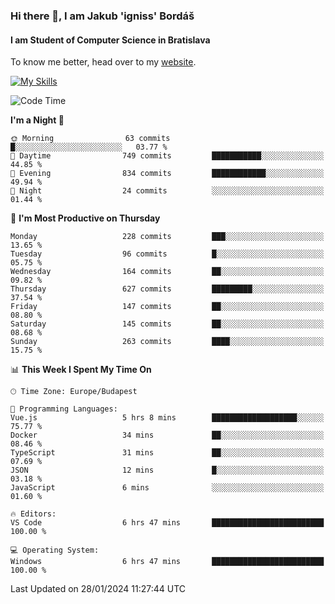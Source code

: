 ### Hi there 👋, I am Jakub 'igniss' Bordáš

#### I am Student of Computer Science in Bratislava
To know me better, head over to my [website](https://bordas.sk).

[![My Skills](https://skillicons.dev/icons?i=js,html,css,figma,svelte,java,kotlin,python,postgresql,typescript,nest,nodejs)](https://bordas.sk)


<!--START_SECTION:waka-->
![Code Time](http://img.shields.io/badge/Code%20Time-1%2C375%20hrs%2053%20mins-blue)

**I'm a Night 🦉** 

```text
🌞 Morning                63 commits          █░░░░░░░░░░░░░░░░░░░░░░░░   03.77 % 
🌆 Daytime                749 commits         ███████████░░░░░░░░░░░░░░   44.85 % 
🌃 Evening                834 commits         ████████████░░░░░░░░░░░░░   49.94 % 
🌙 Night                  24 commits          ░░░░░░░░░░░░░░░░░░░░░░░░░   01.44 % 
```
📅 **I'm Most Productive on Thursday** 

```text
Monday                   228 commits         ███░░░░░░░░░░░░░░░░░░░░░░   13.65 % 
Tuesday                  96 commits          █░░░░░░░░░░░░░░░░░░░░░░░░   05.75 % 
Wednesday                164 commits         ██░░░░░░░░░░░░░░░░░░░░░░░   09.82 % 
Thursday                 627 commits         █████████░░░░░░░░░░░░░░░░   37.54 % 
Friday                   147 commits         ██░░░░░░░░░░░░░░░░░░░░░░░   08.80 % 
Saturday                 145 commits         ██░░░░░░░░░░░░░░░░░░░░░░░   08.68 % 
Sunday                   263 commits         ████░░░░░░░░░░░░░░░░░░░░░   15.75 % 
```


📊 **This Week I Spent My Time On** 

```text
🕑︎ Time Zone: Europe/Budapest

💬 Programming Languages: 
Vue.js                   5 hrs 8 mins        ███████████████████░░░░░░   75.77 % 
Docker                   34 mins             ██░░░░░░░░░░░░░░░░░░░░░░░   08.46 % 
TypeScript               31 mins             ██░░░░░░░░░░░░░░░░░░░░░░░   07.69 % 
JSON                     12 mins             █░░░░░░░░░░░░░░░░░░░░░░░░   03.18 % 
JavaScript               6 mins              ░░░░░░░░░░░░░░░░░░░░░░░░░   01.60 % 

🔥 Editors: 
VS Code                  6 hrs 47 mins       █████████████████████████   100.00 % 

💻 Operating System: 
Windows                  6 hrs 47 mins       █████████████████████████   100.00 % 
```


 Last Updated on 28/01/2024 11:27:44 UTC
<!--END_SECTION:waka-->
